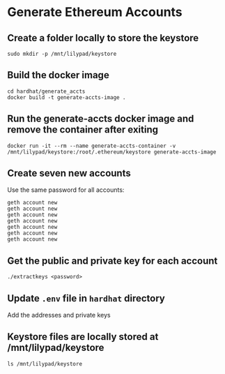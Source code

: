 # Generate Ethereum Accounts

## Create a folder locally to store the keystore
```
sudo mkdir -p /mnt/lilypad/keystore
```

## Build the docker image
```
cd hardhat/generate_accts
docker build -t generate-accts-image .
```

## Run the generate-accts docker image and remove the container after exiting
```
docker run -it --rm --name generate-accts-container -v /mnt/lilypad/keystore:/root/.ethereum/keystore generate-accts-image
```

## Create seven new accounts

Use the same password for all accounts:

```
geth account new
geth account new
geth account new
geth account new
geth account new
geth account new
geth account new
```

## Get the public and private key for each account

```
./extractkeys <password>
```

## Update `.env` file in `hardhat` directory

Add the addresses and private keys

## Keystore files are locally stored at /mnt/lilypad/keystore
    
```
ls /mnt/lilypad/keystore
```